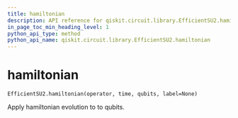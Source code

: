 ```yaml
---
title: hamiltonian
description: API reference for qiskit.circuit.library.EfficientSU2.hamiltonian
in_page_toc_min_heading_level: 1
python_api_type: method
python_api_name: qiskit.circuit.library.EfficientSU2.hamiltonian
---
```


# hamiltonian

<span id="qiskit.circuit.library.EfficientSU2.hamiltonian" />

`EfficientSU2.hamiltonian(operator, time, qubits, label=None)`

Apply hamiltonian evolution to to qubits.

